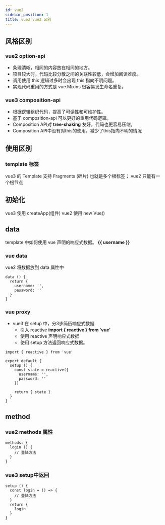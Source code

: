 ```yaml
---
id: vue2
sidebar_position: 1
title: vue3 vue2 区别
---
```


## 风格区别
### vue2 option-api
- 条理清晰，相同的内容放在相同的地方。
- 项目较大时，代码比较分散之间的关联性较低，会增加阅读难度。
- 调用使用 this 逻辑过多时会出现 this 指向不明问题。
- 实现代码重用的方式是 vue.Mixins 很容易发生命名重复。
### vue3 composition-api
- 根据逻辑组织代码，提高了可读性和可维护性。
- 基于 composition-api 可以更好的重用代码逻辑。
- Composition API对 **tree-shaking** 友好，代码也更容易压缩。
- Composition API中没有对this的使用，减少了this指向不明的情况

## 使用区别
### template 标签
vue3 的 Template 支持 Fragments (碎片) 也就是多个根标签； vue2 只能有一个根节点

## 初始化
vue3 使用 createApp(组件)
vue2 使用 new Vue()

## data
template 中如何使用 vue 声明的响应式数据。 **{{ username }}**
### vue data
vue2 将数据放到 data 属性中
  ```
  data () {
    return {
      username: '',
      password: ''
    }
  }
  ```
### vue proxy
- vue3 在 setup 中，分3步简历响应式数据
  - 引入 reactive **import { reactive } from 'vue'**
  - 使用 reactive 声明响应式数据
  - 使用 setup 方法返回响应式数据。
```
import { reactive } from 'vue'

export default {
  setup () {
    const state = reactive({
      username: '',
      password: ''
    })

    return { state }
  }
}
```

## method 
### vue2 methods 属性
```
methods: {
  login () {
    // 登陆方法
  }
}
```
### vue3 setup中返回
```
setup () {
  const login = () => {
    // 登陆方法
  }
  return { 
    login
  }
}
```